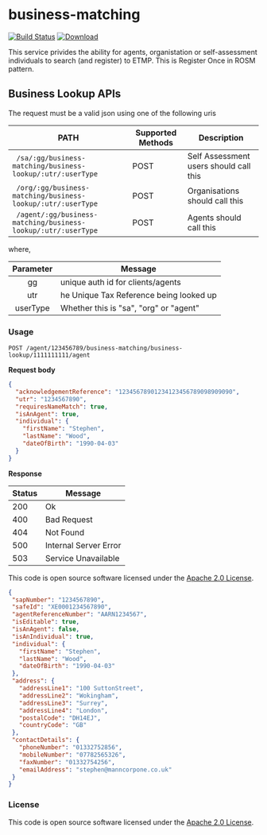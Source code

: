 business-matching
=============
[![Build Status](https://travis-ci.org/hmrc/business-matching.svg?branch=master)](https://travis-ci.org/hmrc/business-matching) [ ![Download](https://api.bintray.com/packages/hmrc/releases/business-matching/images/download.svg) ](https://bintray.com/hmrc/releases/business-matching/_latestVersion)

This service privides the ability for agents, organistation or self-assessment individuals to search (and register) to ETMP. This is Register Once in ROSM pattern.

## Business Lookup APIs

The request must be a valid json using one of the following uris

| PATH | Supported Methods | Description |
|------|-------------------|-------------|
|``` /sa/:gg/business-matching/business-lookup/:utr/:userType``` | POST | Self Assessment users should call this |
|``` /org/:gg/business-matching/business-lookup/:utr/:userType``` | POST | Organisations should call this |
|``` /agent/:gg/business-matching/business-lookup/:utr/:userType``` | POST | Agents should call this |

where,

| Parameter | Message                      |
|:--------:|------------------------------|
|    gg    | unique auth id for clients/agents  |
|   utr    | he Unique Tax Reference being looked up |
| userType | Whether this is "sa", "org" or "agent" |


### Usage

```POST /agent/123456789/business-matching/business-lookup/1111111111/agent```

 **Request body**

```json
{
  "acknowledgementReference": "12345678901234123456789098909090",
  "utr": "1234567890",
  "requiresNameMatch": true,
  "isAnAgent": true,
  "individual": {
    "firstName": "Stephen",
    "lastName": "Wood",
    "dateOfBirth": "1990-04-03"
  }
}
```

 **Response**
 
 | Status | Message     |
 |-------|-------------|
 | 200   | Ok          |
 | 400   | Bad Request |
 | 404   | Not Found   |
 | 500   | Internal Server Error |
 | 503   | Service Unavailable |

This code is open source software licensed under the [Apache 2.0 License].

[Apache 2.0 License]: http://www.apache.org/licenses/LICENSE-2.0.html
 ```json
{
  "sapNumber": "1234567890",
  "safeId": "XE0001234567890",
  "agentReferenceNumber": "AARN1234567",
  "isEditable": true,
  "isAnAgent": false,
  "isAnIndividual": true,
  "individual": {
    "firstName": "Stephen",
    "lastName": "Wood",
    "dateOfBirth": "1990-04-03"
  },
  "address": {
    "addressLine1": "100 SuttonStreet",
    "addressLine2": "Wokingham",
    "addressLine3": "Surrey",
    "addressLine4": "London",
    "postalCode": "DH14EJ",
    "countryCode": "GB"
  },
  "contactDetails": {
    "phoneNumber": "01332752856",
    "mobileNumber": "07782565326",
    "faxNumber": "01332754256",
    "emailAddress": "stephen@manncorpone.co.uk"
  }
}
 ```

### License


This code is open source software licensed under the [Apache 2.0 License].

[Apache 2.0 License]: http://www.apache.org/licenses/LICENSE-2.0.html
